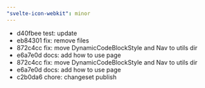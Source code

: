 ```yaml
---
"svelte-icon-webkit": minor
---
```


* d40fbee test: update
* eb84301 fix: remove files
* 872c4cc fix: move DynamicCodeBlockStyle and Nav to utils dir
* e6a7e0d docs: add how to use page
* 872c4cc fix: move DynamicCodeBlockStyle and Nav to utils dir
* e6a7e0d docs: add how to use page
* c2b0da6 chore: changeset publish
